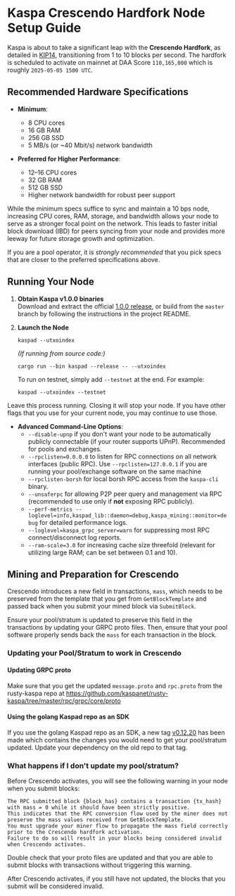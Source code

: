 # Kaspa Crescendo Hardfork Node Setup Guide

Kaspa is about to take a significant leap with the **Crescendo Hardfork**, as detailed in [KIP14](https://github.com/kaspanet/kips/blob/master/kip-0014.md), transitioning from 1 to 10 blocks per second. The hardfork is scheduled to activate on mainnet at DAA Score `110,165,000` which is roughly `2025-05-05 1500 UTC`.

## Recommended Hardware Specifications

- **Minimum**:  
  - 8 CPU cores  
  - 16 GB RAM  
  - 256 GB SSD  
  - 5 MB/s (or ~40 Mbit/s) network bandwidth

- **Preferred for Higher Performance**:  
  - 12–16 CPU cores  
  - 32 GB RAM  
  - 512 GB SSD  
  - Higher network bandwidth for robust peer support

While the minimum specs suffice to sync and maintain a 10 bps node, increasing CPU cores, RAM, storage, and bandwidth allows your node to serve as a stronger focal point on the network. This leads to faster initial block download (IBD) for peers syncing from your node and provides more leeway for future storage growth and optimization.

If you are a pool operator, it is _strongly recommended_ that you pick specs that are closer to the preferred specifications above.

## Running Your Node

1. **Obtain Kaspa v1.0.0 binaries**  
    Download and extract the official [1.0.0 release](https://github.com/kaspanet/rusty-kaspa/releases/tag/v1.0.0), or build from the `master` branch by following the instructions in the project README.

2. **Launch the Node**  
    ```
    kaspad --utxoindex
    ```

    *(If running from source code:)*  
    ```
    cargo run --bin kaspad --release -- --utxoindex
    ```

    To run on testnet, simply add `--testnet` at the end. For example:

    ```
    kaspad --utxoindex --testnet
    ```

Leave this process running. Closing it will stop your node. If you have other flags that you use for your current node, you may continue to use those.

- **Advanced Command-Line Options**:
  - `--disable-upnp` if you don't want your node to be automatically publicly connectable (if your router supports UPnP). Recommended for pools and exchanges.
  - `--rpclisten=0.0.0.0` to listen for RPC connections on all network interfaces (public RPC). Use `--rpclisten=127.0.0.1` if you are running your pool/exchange software on the same machine
  - `--rpclisten-borsh` for local borsh RPC access from the `kaspa-cli` binary.
  - `--unsaferpc` for allowing P2P peer query and management via RPC (recommended to use only if **not** exposing RPC publicly).
  - `--perf-metrics --loglevel=info,kaspad_lib::daemon=debug,kaspa_mining::monitor=debug` for detailed performance logs.
  - `--loglevel=kaspa_grpc_server=warn` for suppressing most RPC connect/disconnect log reports.
  - `--ram-scale=3.0` for increasing cache size threefold (relevant for utilizing large RAM; can be set between 0.1 and 10).

## Mining and Preparation for Crescendo

Crescendo introduces a new field in transactions, `mass`, which needs to be preserved from the template that you get from `GetBlockTemplate` and passed back when you submit your mined block via `SubmitBlock`.

Ensure your pool/stratum is updated to preserve this field in the transactions by updating your GRPC proto files. Then, ensure that your pool software properly sends back the `mass` for each transaction in the block.

### Updating your Pool/Stratum to work in Crescendo

#### Updating GRPC proto

Make sure that you get the updated `message.proto` and `rpc.proto` from the rusty-kaspa repo at https://github.com/kaspanet/rusty-kaspa/tree/master/rpc/grpc/core/proto

#### Using the golang Kaspad repo as an SDK

If you use the golang Kaspad repo as an SDK, a new tag [v0.12.20](https://github.com/kaspanet/kaspad/releases/tag/v0.12.20) has been made which contains the changes you would need to get your pool/stratum updated. Update your dependency on the old repo to that tag.

### What happens if I don't update my pool/stratum?

Before Crescendo activates, you will see the following warning in your node when you submit blocks:

```
The RPC submitted block {block_has} contains a transaction {tx_hash} with mass = 0 while it should have been strictly positive.
This indicates that the RPC conversion flow used by the miner does not preserve the mass values received from GetBlockTemplate.
You must upgrade your miner flow to propagate the mass field correctly prior to the Crescendo hardfork activation. 
Failure to do so will result in your blocks being considered invalid when Crescendo activates.
```

Double check that your proto files are updated and that you are able to submit blocks with transactions without triggering this warning.

After Crescendo activates, if you still have not updated, the blocks that you submit will be considered invalid.

